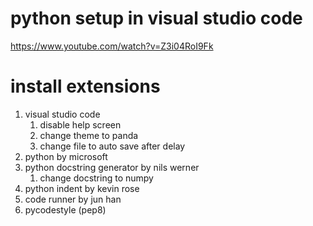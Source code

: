 # python setup in visual studio code
https://www.youtube.com/watch?v=Z3i04RoI9Fk

# install extensions
1. visual studio code
    1. disable help screen
    2. change theme to panda
    3. change file to auto save after delay
2. python by microsoft
3. python docstring generator by nils werner
    1. change docstring to numpy
4. python indent by kevin rose
5. code runner by jun han
6. pycodestyle (pep8)

